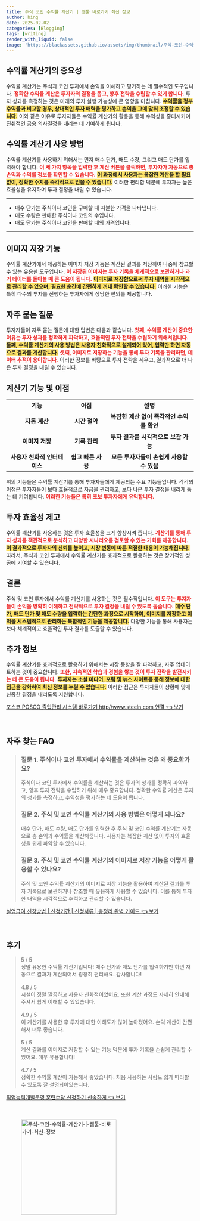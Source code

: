 ```yaml
---
title: 주식 코인 수익률 계산기 | 웹툴 바로가기 최신 정보
author: bing
date: 2025-02-02
categories: [Blogging]
tags: [writing]
render_with_liquid: false
image: 'https://blackassets.github.io/assets/img/thumbnail/주식-코인-수익률-계산기-|-웹툴-바로가기-최신-정보.webp'
---
```



<h2 id='수익률_계산기의_중요성'>수익률 계산기의 중요성</h2>

<p>수익률 계산기는 주식과 코인 투자에서 손익을 이해하고 평가하는 데 필수적인 도구입니다. <b><span style="color: #ee2323;">정확한 수익률 계산은 투자자의 결정을 돕고, 향후 전략을 수립할 수 있게 합니다.</span></b> 투자 성과를 측정하는 것은 미래의 투자 실행 가능성에 큰 영향을 미칩니다. <b><span style="background-color: #ffe066;">수익률을 정부 수익률과 비교할 경우, 상대적인 투자 매력을 평가하고 손익을 그에 맞춰 조정할 수 있습니다.</span></b> 이와 같은 이유로 투자자들은 수익률 계산기의 활용을 통해 수익성을 증대시키며 진취적인 금융 의사결정을 내리는 데 기여하게 됩니다.</p>

<h2 id='수익률_계산기_사용_방법'>수익률 계산기 사용 방법</h2>

<p>수익률 계산기를 사용하기 위해서는 먼저 매수 단가, 매도 수량, 그리고 매도 단가를 입력해야 합니다. <b><span style="color: #ee2323;">이 세 가지 항목을 입력한 후 계산 버튼을 클릭하면, 투자자가 자동으로 총 손익과 수익률 정보를 확인할 수 있습니다.</span></b> <b><span style="background-color: #ffe066;">이 과정에서 사용자는 복잡한 계산을 할 필요 없이, 정확한 수치를 즉각적으로 얻을 수 있습니다.</span></b> 이러한 편리함 덕분에 투자자는 높은 효율성을 유지하며 투자 결정을 내릴 수 있습니다.</p>

<hr />

<ul>
    <li>매수 단가는 주식이나 코인을 구매할 때 지불한 가격을 나타냅니다.</li>
    <li>매도 수량은 판매한 주식이나 코인의 수입니다.</li>
    <li>매도 단가는 주식이나 코인을 판매할 때의 가격입니다.</li>
</ul>

<hr />

<h2 id='이미지_저장_기능'>이미지 저장 기능</h2>

<p>수익률 계산기에서 제공하는 이미지 저장 기능은 계산된 결과를 저장하여 나중에 참고할 수 있는 유용한 도구입니다. <b><span style="color: #ee2323;">이 저장된 이미지는 투자 기록을 체계적으로 보관하거나 과거 데이터를 돌아볼 때 큰 도움이 됩니다.</span></b> <b><span style="background-color: #ffe066;">이미지로 저장함으로써 투자 내역을 시각적으로 관리할 수 있으며, 필요한 순간에 간편하게 꺼내 확인할 수 있습니다.</span></b> 이러한 기능은 특히 다수의 투자를 진행하는 투자자에게 상당한 편의를 제공합니다.</p>

<h2 id='자주_묻는_질문'>자주 묻는 질문</h2>

<p>투자자들이 자주 묻는 질문에 대한 답변은 다음과 같습니다. <b><span style="color: #ee2323;">첫째, 수익률 계산이 중요한 이유는 투자 성과를 정확하게 파악하고, 효율적인 투자 전략을 수립하기 위해서입니다.</span></b> <b><span style="background-color: #ffe066;">둘째, 수익률 계산기의 사용 방법은 사용자 친화적으로 설계되어 있어, 입력만 하면 자동으로 결과를 계산합니다.</span></b> <b><span style="color: #ee2323;">셋째, 이미지로 저장하는 기능을 통해 투자 기록을 관리하면, 데이터 추적이 용이합니다.</span></b> 이러한 정보를 바탕으로 투자 전략을 세우고, 결과적으로 더 나은 투자 결정을 내릴 수 있습니다.</p>

<h2 id='계산기_기능_및_이점'>계산기 기능 및 이점</h2>

<table>
    <tr>
        <td style="text-align: center; height: 17px;"><b>기능</b></td>
        <td style="text-align: center; height: 17px;"><b>이점</b></td>
        <td style="text-align: center; height: 17px;"><b>설명</b></td>
    </tr>
    <tr>
        <td style="text-align: center; height: 17px;"><b>자동 계산</b></td>
        <td style="text-align: center; height: 17px;"><b>시간 절약</b></td>
        <td style="text-align: center; height: 17px;"><b>복잡한 계산 없이 즉각적인 수익률 확인</b></td>
    </tr>
    <tr>
        <td style="text-align: center; height: 17px;"><b>이미지 저장</b></td>
        <td style="text-align: center; height: 17px;"><b>기록 관리</b></td>
        <td style="text-align: center; height: 17px;"><b>투자 결과를 시각적으로 보관 가능</b></td>
    </tr>
    <tr>
        <td style="text-align: center; height: 17px;"><b>사용자 친화적 인터페이스</b></td>
        <td style="text-align: center; height: 17px;"><b>쉽고 빠른 사용</b></td>
        <td style="text-align: center; height: 17px;"><b>모든 투자자들이 손쉽게 사용할 수 있음</b></td>
    </tr>
</table>

<p>위의 기능들은 수익률 계산기를 통해 투자자들에게 제공되는 주요 기능들입니다. 각각의 이점은 투자자들이 보다 효율적으로 자금을 관리하고, 보다 나은 투자 결정을 내리게 돕는 데 기여합니다. <b><span style="color: #ee2323;">이러한 기능들은 특히 초보 투자자에게 유익합니다.</span></b></p>

<h2 id='투자_효율성_제고'>투자 효율성 제고</h2>

<p>수익률 계산기를 사용하는 것은 투자 효율성을 크게 향상시켜 줍니다. <b><span style="color: #ee2323;">계산기를 통해 투자 성과를 객관적으로 분석하고 다양한 시나리오를 검토할 수 있는 기회를 제공합니다.</span></b> <b><span style="background-color: #ffe066;">이 결과적으로 투자자의 신뢰를 높이고, 시장 변동에 따른 적절한 대응이 가능해집니다.</span></b> 따라서, 주식과 코인 투자에서 수익률 계산기를 효과적으로 활용하는 것은 장기적인 성공에 기여할 수 있습니다.</p>

<h2 id='결론'>결론</h2>

<p>주식 및 코인 투자에서 수익률 계산기를 사용하는 것은 필수적입니다. <b><span style="color: #ee2323;">이 도구는 투자자들이 손익을 명확히 이해하고 전략적으로 투자 결정을 내릴 수 있도록 돕습니다.</span></b> <b><span style="background-color: #ffe066;">매수 단가, 매도 단가 및 매도 수량을 입력하는 간단한 과정으로 시작하여, 이미지를 저장하고 이익을 시스템적으로 관리하는 복합적인 기능을 제공합니다.</span></b> 다양한 기능을 통해 사용자는 보다 체계적이고 효율적인 투자 결과를 도출할 수 있습니다.</p>

<h2 id='추가_정보'>추가 정보</h2>

<p>수익률 계산기를 효과적으로 활용하기 위해서는 시장 동향을 잘 파악하고, 자주 업데이트하는 것이 중요합니다. <b><span style="color: #ee2323;">또한, 지속적인 학습과 경험을 쌓는 것이 투자 전략을 발전시키는 데 큰 도움이 됩니다.</span></b> <b><span style="background-color: #ffe066;">투자자는 소셜 미디어, 포럼 및 뉴스 사이트를 통해 정보에 대한 접근을 강화하여 최신 정보를 누릴 수 있습니다.</span></b> 이러한 접근은 투자자들이 상황에 맞게 신중한 결정을 내리도록 지원합니다.</p>


<p><a class="click-button" title="포스코 POSCO 출입관리 시스템 바로가기 http//www.steeln.com 연결" href="https://blackassets.github.io/posts/%ED%8F%AC%EC%8A%A4%EC%BD%94-POSCO-%EC%B6%9C%EC%9E%85%EA%B4%80%EB%A6%AC-%EC%8B%9C%EC%8A%A4%ED%85%9C-%EB%B0%94%EB%A1%9C%EA%B0%80%EA%B8%B0-httpwww.steeln.com-%EC%97%B0%EA%B2%B0/" rel="dofollow">포스코 POSCO 출입관리 시스템 바로가기 http//www.steeln.com 연결 👈 보기</a></p><br>
<h2 id='자주_찾는_FAQ'>자주 찾는 FAQ</h2>
<div itemscope="" itemtype="https://schema.org/FAQPage"> 
<blockquote> 
<div itemscope="" itemprop="mainEntity" itemtype="https://schema.org/Question"> 
<h3 itemprop="name">질문 1. 주식이나 코인 투자에서 수익률을 계산하는 것은 왜 중요한가요?</h3> 
<div itemscope="" itemprop="acceptedAnswer" itemtype="https://schema.org/Answer"> 
<span itemprop="text"> 
<p>주식이나 코인 투자에서 수익률을 계산하는 것은 투자의 성과를 정확히 파악하고, 향후 투자 전략을 수립하기 위해 매우 중요합니다. 정확한 수익률 계산은 투자의 성과를 측정하고, 수익성을 평가하는 데 도움이 됩니다.</p> 
</span> 
</div> 
</div> 

<div itemscope="" itemprop="mainEntity" itemtype="https://schema.org/Question"> 
<h3 itemprop="name">질문 2. 주식 및 코인 수익률 계산기의 사용 방법은 어떻게 되나요?</h3> 
<div itemscope="" itemprop="acceptedAnswer" itemtype="https://schema.org/Answer"> 
<span itemprop="text"> 
<p>매수 단가, 매도 수량, 매도 단가를 입력한 후 주식 및 코인 수익률 계산기는 자동으로 총 손익과 수익률을 계산해줍니다. 사용자는 복잡한 계산 없이 투자의 효율성을 쉽게 파악할 수 있습니다.</p> 
</span> 
</div> 
</div> 

<div itemscope="" itemprop="mainEntity" itemtype="https://schema.org/Question"> 
<h3 itemprop="name">질문 3. 주식 및 코인 수익률 계산기의 이미지로 저장 기능을 어떻게 활용할 수 있나요?</h3> 
<div itemscope="" itemprop="acceptedAnswer" itemtype="https://schema.org/Answer"> 
<span itemprop="text"> 
<p>주식 및 코인 수익률 계산기의 이미지로 저장 기능을 활용하여 계산된 결과를 투자 기록으로 보관하거나 참조할 때 유용하게 사용할 수 있습니다. 이를 통해 투자한 내역을 시각적으로 추적하고 관리할 수 있습니다.</p> 
</span> 
</div> 
</div> 
</blockquote> 
</div>
<p><a class="click-button" title="실업급여 신청방법 | 신청기간 | 신청서류 | 총정리 완벽 가이드" href="https://blackassets.github.io/posts/%EC%8B%A4%EC%97%85%EA%B8%89%EC%97%AC-%EC%8B%A0%EC%B2%AD%EB%B0%A9%EB%B2%95-%EC%8B%A0%EC%B2%AD%EA%B8%B0%EA%B0%84-%EC%8B%A0%EC%B2%AD%EC%84%9C%EB%A5%98-%EC%B4%9D%EC%A0%95%EB%A6%AC-%EC%99%84%EB%B2%BD-%EA%B0%80%EC%9D%B4%EB%93%9C/" rel="dofollow">실업급여 신청방법 | 신청기간 | 신청서류 | 총정리 완벽 가이드 👈 보기</a></p><br>
<h2 id='후기'>후기</h2>
<div itemscope itemtype="https://schema.org/Product">
  <blockquote>
  <div itemprop="review" itemscope itemtype="https://schema.org/Review">
      <div itemprop="reviewRating" itemscope itemtype="https://schema.org/Rating"> <span itemprop="ratingValue">5</span> / <span itemprop="bestRating">5</span> </div>
      <span itemprop="reviewBody">정말 유용한 수익률 계산기입니다! 매수 단가와 매도 단가를 입력하기만 하면 자동으로 결과가 계산되어서 굉장히 편리해요. 감사합니다!</span>
  </div>
  <br>
  <div itemprop="review" itemscope itemtype="https://schema.org/Review">
      <div itemprop="reviewRating" itemscope itemtype="https://schema.org/Rating"> <span itemprop="ratingValue">4.8</span> / <span itemprop="bestRating">5</span> </div>
      <span itemprop="reviewBody">시설이 정말 깔끔하고 사용자 친화적이었어요. 또한 계산 과정도 자세히 안내해 주셔서 쉽게 이해할 수 있었습니다.</span>
  </div>
  <br>
  <div itemprop="review" itemscope itemtype="https://schema.org/Review">
      <div itemprop="reviewRating" itemscope itemtype="https://schema.org/Rating"> <span itemprop="ratingValue">4.9</span> / <span itemprop="bestRating">5</span> </div>
      <span itemprop="reviewBody">이 계산기를 사용한 후 투자에 대한 이해도가 많이 높아졌어요. 손익 계산이 간편해서 너무 좋습니다.</span>
  </div>
  <br>
  <div itemprop="review" itemscope itemtype="https://schema.org/Review">
      <div itemprop="reviewRating" itemscope itemtype="https://schema.org/Rating"> <span itemprop="ratingValue">5</span> / <span itemprop="bestRating">5</span> </div>
      <span itemprop="reviewBody">계산 결과를 이미지로 저장할 수 있는 기능 덕분에 투자 기록을 손쉽게 관리할 수 있어요. 매우 유용합니다!</span>
  </div>
  <br>
  <div itemprop="review" itemscope itemtype="https://schema.org/Review">
      <div itemprop="reviewRating" itemscope itemtype="https://schema.org/Rating"> <span itemprop="ratingValue">4.7</span> / <span itemprop="bestRating">5</span> </div>
      <span itemprop="reviewBody">정확한 수익률 계산이 가능해서 좋았습니다. 처음 사용하는 사람도 쉽게 따라할 수 있도록 잘 설명되어있습니다.</span>
  </div>
  </blockquote>
</div>
<p><a class="click-button" title="직업능력개발운영 훈련수당 신청하기 신속하게" href="https://blackassets.github.io/posts/%EC%A7%81%EC%97%85%EB%8A%A5%EB%A0%A5%EA%B0%9C%EB%B0%9C%EC%9A%B4%EC%98%81-%ED%9B%88%EB%A0%A8%EC%88%98%EB%8B%B9-%EC%8B%A0%EC%B2%AD%ED%95%98%EA%B8%B0-%EC%8B%A0%EC%86%8D%ED%95%98%EA%B2%8C/" rel="dofollow">직업능력개발운영 훈련수당 신청하기 신속하게 👈 보기</a></p><br>
<figure class="image"><img src="https://blackassets.github.io/assets/img/thumbnail/주식-코인-수익률-계산기-|-웹툴-바로가기-최신-정보.webp" alt="주식-코인-수익률-계산기-|-웹툴-바로가기-최신-정보" width="256" height="256"></figure>
